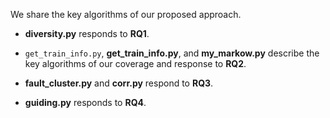 We share the key algorithms of our proposed approach.

- **diversity.py** responds to **RQ1**.

- `get_train_info.py`, **get_train_info.py**, and **my_markow.py** describe the key algorithms of our coverage and response to **RQ2**.

- **fault_cluster.py** and **corr.py** respond to **RQ3**.

- **guiding.py** responds to **RQ4**.

